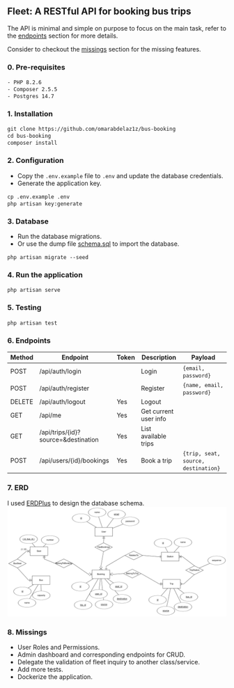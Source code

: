 ## Fleet: A RESTful API for booking bus trips

The API is minimal and simple on purpose to focus on the main task, refer to the [endpoints](#6-endpoints) section for more details.

Consider to checkout the [missings](#8-missings) section for the missing features.

### 0. Pre-requisites
```
- PHP 8.2.6
- Composer 2.5.5
- Postgres 14.7
```

### 1. Installation
```shell
git clone https://github.com/omarabdelaz1z/bus-booking
cd bus-booking
composer install
```

### 2. Configuration
- Copy the `.env.example` file to `.env` and update the database credentials.
- Generate the application key.
```shell
cp .env.example .env
php artisan key:generate
```

### 3. Database
- Run the database migrations.
- Or use the dump file [schema.sql](/database_dump/schema.sql) to import the database.
```shell
php artisan migrate --seed
```

### 4. Run the application
```shell
php artisan serve
```

### 5. Testing
```shell
php artisan test
```

### 6. Endpoints

| Method | Endpoint | Token  | Description | Payload |
| ------------- | ------------- | ------------- | ------------- | ------------- |
| POST  | /api/auth/login  | | Login | ```{email, password}``` |
| POST  | /api/auth/register  | | Register | ```{name, email, password}``` |
| DELETE  | /api/auth/logout  | Yes | Logout | |
| GET  | /api/me  | Yes | Get current user info | | 
| GET  | /api/trips/{id}?source=&destination | Yes | List available trips | |
| POST  | /api/users/{id}/bookings | Yes | Book a trip | `{trip, seat, source, destination}` |


### 7. ERD

I used [ERDPlus](https://erdplus.com/) to design the database schema.
![erd](./erd.png)


### 8. Missings

- User Roles and Permissions. 
- Admin dashboard and corresponding endpoints for CRUD.
- Delegate the validation of fleet inquiry to another class/service.
- Add more tests.
- Dockerize the application.
